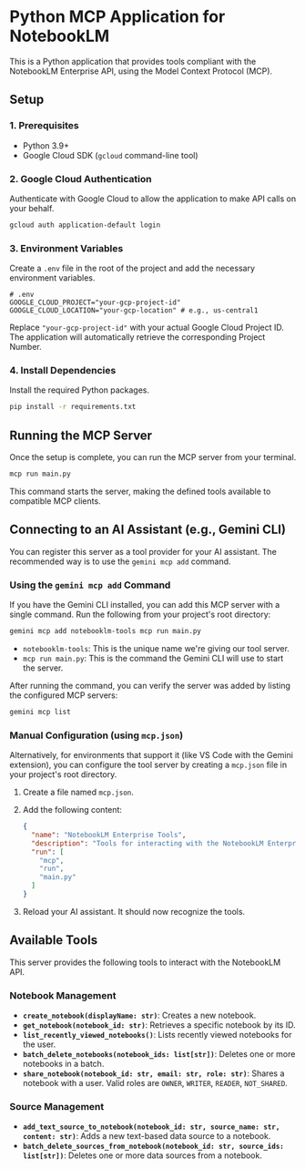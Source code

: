 # Python MCP Application for NotebookLM

This is a Python application that provides tools compliant with the NotebookLM Enterprise API, using the Model Context Protocol (MCP).

## Setup

### 1. Prerequisites

- Python 3.9+
- Google Cloud SDK (`gcloud` command-line tool)

### 2. Google Cloud Authentication

Authenticate with Google Cloud to allow the application to make API calls on your behalf.

```bash
gcloud auth application-default login
```

### 3. Environment Variables

Create a `.env` file in the root of the project and add the necessary environment variables.

```env
# .env
GOOGLE_CLOUD_PROJECT="your-gcp-project-id"
GOOGLE_CLOUD_LOCATION="your-gcp-location" # e.g., us-central1
```

Replace `"your-gcp-project-id"` with your actual Google Cloud Project ID. The application will automatically retrieve the corresponding Project Number.

### 4. Install Dependencies

Install the required Python packages.

```bash
pip install -r requirements.txt
```

## Running the MCP Server

Once the setup is complete, you can run the MCP server from your terminal.

```bash
mcp run main.py
```

This command starts the server, making the defined tools available to compatible MCP clients.

## Connecting to an AI Assistant (e.g., Gemini CLI)

You can register this server as a tool provider for your AI assistant. The recommended way is to use the `gemini mcp add` command.

### Using the `gemini mcp add` Command

If you have the Gemini CLI installed, you can add this MCP server with a single command. Run the following from your project's root directory:

```bash
gemini mcp add notebooklm-tools mcp run main.py
```

- `notebooklm-tools`: This is the unique name we're giving our tool server.
- `mcp run main.py`: This is the command the Gemini CLI will use to start the server.

After running the command, you can verify the server was added by listing the configured MCP servers:

```bash
gemini mcp list
```

### Manual Configuration (using `mcp.json`)

Alternatively, for environments that support it (like VS Code with the Gemini extension), you can configure the tool server by creating a `mcp.json` file in your project's root directory.

1.  Create a file named `mcp.json`.

2.  Add the following content:

    ```json
    {
      "name": "NotebookLM Enterprise Tools",
      "description": "Tools for interacting with the NotebookLM Enterprise API.",
      "run": [
        "mcp",
        "run",
        "main.py"
      ]
    }
    ```

3.  Reload your AI assistant. It should now recognize the tools.

## Available Tools

This server provides the following tools to interact with the NotebookLM API.

### Notebook Management

- **`create_notebook(displayName: str)`**: Creates a new notebook.
- **`get_notebook(notebook_id: str)`**: Retrieves a specific notebook by its ID.
- **`list_recently_viewed_notebooks()`**: Lists recently viewed notebooks for the user.
- **`batch_delete_notebooks(notebook_ids: list[str])`**: Deletes one or more notebooks in a batch.
- **`share_notebook(notebook_id: str, email: str, role: str)`**: Shares a notebook with a user. Valid roles are `OWNER`, `WRITER`, `READER`, `NOT_SHARED`.

### Source Management

- **`add_text_source_to_notebook(notebook_id: str, source_name: str, content: str)`**: Adds a new text-based data source to a notebook.
- **`batch_delete_sources_from_notebook(notebook_id: str, source_ids: list[str])`**: Deletes one or more data sources from a notebook.
